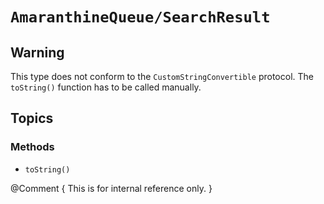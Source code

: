 # ``AmaranthineQueue/SearchResult``

## Warning
This type does not conform to the `CustomStringConvertible` protocol. The ``toString()`` function has to be called manually.

## Topics

### Methods

- ``toString()``

@Comment {
    This is for internal reference only.
}
